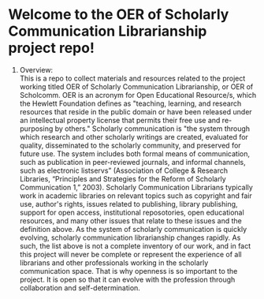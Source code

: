 # Welcome to the OER of Scholarly Communication Librarianship project repo!

1. Overview:  
This is a repo to collect materials and resources related to the project working titled OER of Scholarly Communication Librarianship, or OER of Scholcomm. OER is an acronym for Open Educational Resource/s, which the Hewlett Foundation defines as "teaching, learning, and research resources that reside in the public domain or have been released under an intellectual property license that permits their free use and re-purposing by others." Scholarly communication is "the system through which research and other scholarly writings are created, evaluated for quality, disseminated to the scholarly community, and preserved for future use. The system includes both formal means of communication, such as publication in peer-reviewed journals, and informal channels, such as electronic listservs” (Association of College & Research Libraries, “Principles and Strategies for the Reform of Scholarly Communication 1,” 2003). Scholarly Communication Librarians typically work in academic libraries on relevant topics such as copyright and fair use, author's rights, issues related to publishing, library publishing, support for open access, institutional reposotories, open educational resources, and many other issues that relate to these issues and the definition above. As the system of scholarly communication is quickly evolving, scholarly communication librarianship changes rapidly. As such, the list above is not a complete inventory of our work, and in fact this project will never be complete or represent the experience of all librarians and other professionals working in the scholarly communication space. That is why openness is so important to the project. It is open so that it can evolve with the profession through collaboration and self-determination.

